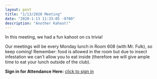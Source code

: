 ```yaml
---
layout: post
title: "1/13/2020 Meeting"
date: "2020-1-13 11:33:05 -0700"
description: "Another Kahoot!"
---
```


In this meeting, we had a fun kahoot on cs trivia!

Our meetings will be every Monday lunch in Room 608 (with Mr. Fulk), so keep coming! Remember: food is allowed in the room but due to insect infestation we can't allow you to eat inside (therefore we will give ample time to eat your lunch outside of the club).

**Sign in for Attendance Here:** [click to sign in](http://tinyurl.com/lhscs0113)
